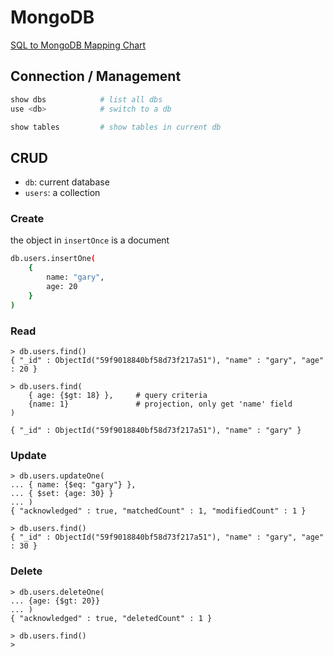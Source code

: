 MongoDB
========

[SQL to MongoDB Mapping Chart](https://docs.mongodb.com/manual/reference/sql-comparison/)

## Connection / Management

```bash
show dbs            # list all dbs
use <db>            # switch to a db

show tables         # show tables in current db
```

## CRUD

* `db`: current database
* `users`: a collection

### Create

the object in `insertOnce` is a document

```bash
db.users.insertOne(
    {
        name: "gary",
        age: 20
    }
)
```

### Read

```
> db.users.find()
{ "_id" : ObjectId("59f9018840bf58d73f217a51"), "name" : "gary", "age" : 20 }

> db.users.find( 
    { age: {$gt: 18} },     # query criteria
    {name: 1}               # projection, only get 'name' field
)

{ "_id" : ObjectId("59f9018840bf58d73f217a51"), "name" : "gary" }
```

### Update

```
> db.users.updateOne(
... { name: {$eq: "gary"} },
... { $set: {age: 30} }
... )
{ "acknowledged" : true, "matchedCount" : 1, "modifiedCount" : 1 }

> db.users.find()
{ "_id" : ObjectId("59f9018840bf58d73f217a51"), "name" : "gary", "age" : 30 }
```

### Delete

```
> db.users.deleteOne(
... {age: {$gt: 20}}
... )
{ "acknowledged" : true, "deletedCount" : 1 }

> db.users.find()
> 
```
